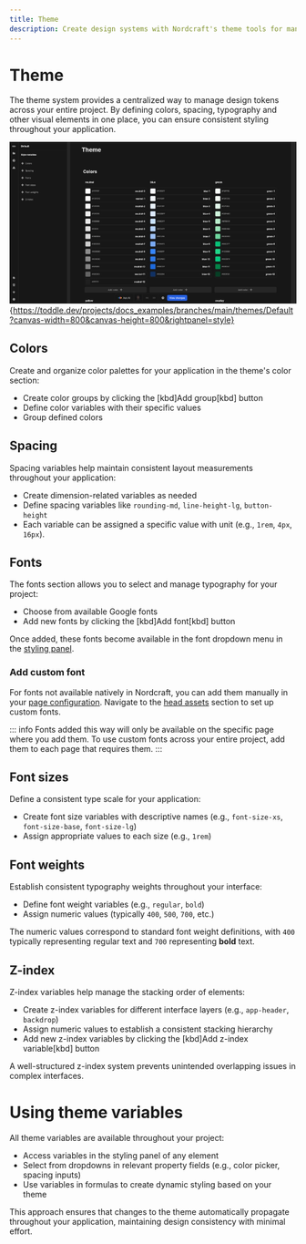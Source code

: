 ```yaml
---
title: Theme
description: Create design systems with Nordcraft's theme tools for managing colors, spacing, typography, fonts, weights and z-index values centrally.
---
```


# Theme
The theme system provides a centralized way to manage design tokens across your entire project. By defining colors, spacing, typography and other visual elements in one place, you can ensure consistent styling throughout your application.

![Theme|16/9](theme.webp){https://toddle.dev/projects/docs_examples/branches/main/themes/Default?canvas-width=800&canvas-height=800&rightpanel=style}

## Colors
Create and organize color palettes for your application in the theme's color section:
- Create color groups by clicking the [kbd]Add group[kbd] button
- Define color variables with their specific values
- Group defined colors

## Spacing
Spacing variables help maintain consistent layout measurements throughout your application:
- Create dimension-related variables as needed
- Define spacing variables like `rounding-md`, `line-height-lg`, `button-height`
- Each variable can be assigned a specific value with unit (e.g., `1rem`, `4px`, `16px`).

## Fonts
The fonts section allows you to select and manage typography for your project:
- Choose from available Google fonts
- Add new fonts by clicking the [kbd]Add font[kbd] button

Once added, these fonts become available in the font dropdown menu in the [styling panel](/the-editor/element-panel#styling-tab).

### Add custom font
For fonts not available natively in Nordcraft, you can add them manually in your [page configuration](/pages/page-configuration). Navigate to the [head assets](/pages/page-configuration#head-assets) section to set up custom fonts.

::: info
Fonts added this way will only be available on the specific page where you add them. To use custom fonts across your entire project, add them to each page that requires them.
:::

## Font sizes
Define a consistent type scale for your application:
- Create font size variables with descriptive names (e.g., `font-size-xs`, `font-size-base`, `font-size-lg`)
- Assign appropriate values to each size (e.g., `1rem`)

## Font weights
Establish consistent typography weights throughout your interface:
- Define font weight variables (e.g., `regular`, `bold`)
- Assign numeric values (typically `400`, `500`, `700`, etc.)

The numeric values correspond to standard font weight definitions, with `400` typically representing regular text and `700` representing **bold** text.

## Z-index
Z-index variables help manage the stacking order of elements:
- Create z-index variables for different interface layers (e.g., `app-header`, `backdrop`)
- Assign numeric values to establish a consistent stacking hierarchy
- Add new z-index variables by clicking the [kbd]Add z-index variable[kbd] button

A well-structured z-index system prevents unintended overlapping issues in complex interfaces.

# Using theme variables
All theme variables are available throughout your project:
- Access variables in the styling panel of any element
- Select from dropdowns in relevant property fields (e.g., color picker, spacing inputs)
- Use variables in formulas to create dynamic styling based on your theme

This approach ensures that changes to the theme automatically propagate throughout your application, maintaining design consistency with minimal effort.